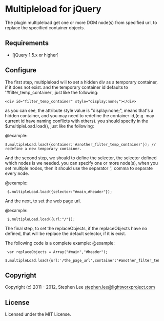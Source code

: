 Multipleload for jQuery
=======================

The plugin multipleload get one or more DOM node(s) from specified url, to replace the specified container objects.


Requirements
------------

- [jQuery 1.5.x or higher]



Configure
---------
 The first step, multipleload will to set a hidden div as a temporary container, if it does not exist.
 and the temporary container id defaults to '#filter_temp_container', just like the following:
 
 	<div id="filter_temp_container" style="display:none;"></div>
 as you can see, the attribute style value is "display:none;", means that's a hidden container,
 and you may need to redefine the container id,(e.g. may current id have naming conflicts with others).
 you should specify in the $.multipleLoad.load(), just like the following:

 @example:

	$.multipleLoad.load({container:'#another_filter_temp_container'}); // redefine a new temporary container.
 
 And the second step, we should to define the selector, the selector defined which nodes is we needed.
 you can specify one or more node(s), when you set multiple nodes, then it should use the separator ',' comma to separate every node.
 
 @example:
	 
	 $.multipleLoad.load({selector:"#main,#header"});
 
 And the next, to set the web page url.
 
 @example:
	 
	 $.multipleLoad.load({url:"/"});
 
 The final step, to set the replaceObjects, if the replaceObjects have no defined, 
 that will be replace the default selector, if it is exist.

 The following code is a complete example:
 @example:
	 
	 var replaceObjects = Array("#main","#header");
	 $.multipleLoad.load({url:'/the_page_url',container:'#another_filter_temp_container',replaceObjects:replaceObjects,selector:"#main,#header"});


Copyright
---------
Copyright (c) 2011 - 2012, Stephen Lee <stephen.lee@lightworxproject.com>



License
-------
Licensed under the MIT License.

